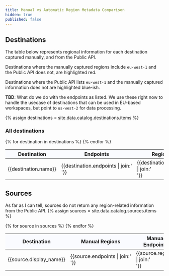 ```yaml
---
title: Manual vs Automatic Region Metadata Comparison
hidden: true
published: false
---
```


<style>
th {
position: sticky;
top: 0;
background-color: #fafbff;
box-shadow: 0 4px 2px -2px gray;

}
</style>    
## Destinations

The table below represents regional information for each destination captured manually, and from the Public API.

Destinations where the manually captured regions include `eu-west-1` and the Public API does not, are highlighted red.

Destinations where the Public API lists `eu-west-1` and the manually captured information does not are highlighted blue-ish.

**TBD**: What do we do with the endpoints as listed. We use these right now to handle the usecase of destinations that can be used in EU-based workspaces, but point to `us-west-2` for data processing.

{% assign destinations = site.data.catalog.destinations.items %}



### All destinations
<table>
<thead>
<th>Destination</th>
<th>Endpoints</th>
<th>Regions</th>
</thead>
<tbody>
{% for destination in destinations %}
<tr {% if destination.endpoints contains "eu-west-1"%} {%unless destination.endpoints_papi contains "eu-west-1" %}style="background: rgba(255,0,0,.1);"{%endunless%}{%endif%} {% if destination.endpoints_papi contains "eu-west-1"%} {%unless destination.endpoints contains "eu-west-1" %}style="background: rgba(0,0,255,.1);"{%endunless%}{%endif%}>
<td>{{destination.name}}</td>
<td style="white-space:nowrap;">{{destination.endpoints | join:'<br/>'}}</td>
<td>{{destination.regions | join:'<br/>'}}</td>
</tr>
{% endfor %}
</tbody>
</table>


## Sources

As far as I can tell, sources do not return any region-related information from the Public API.
{% assign sources = site.data.catalog.sources.items %}


<table>
<thead>
<th>Destination</th>
<th>Manual Regions</th>
<th>Manual Endpoints</th>
<th>PAPI Regions</th>
<th>PAPI Endpoints</th>
</thead>
<tbody>
{% for source in sources %}
<tr>
<td>{{source.display_name}}</td>
<td style="white-space:nowrap;">{{source.endpoints | join:'<br/>'}}</td>
<td>{{source.regions | join:'<br/>'}}</td>
<td style="white-space:nowrap;">{{source.endpoints_papi | join:'<br/>'}}</td>
<td>{{source.regions_papi | join:'<br/>'}}</td>
</tr>
{% endfor %}
</tbody>
</table>